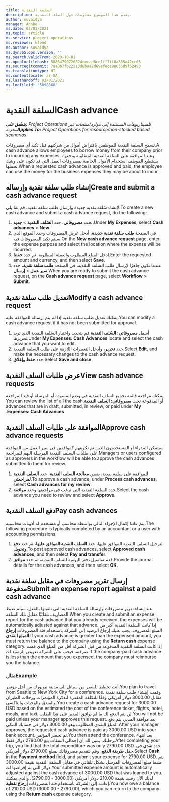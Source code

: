 ```yaml
---
title: السلفة النقدية
description: يقدم هذا الموضوع معلومات حول السلف النقدية.
author: suvaidya
manager: AnnBe
ms.date: 02/01/2021
ms.topic: article
ms.service: project-operations
ms.reviewer: kfend
ms.author: suvaidya
ms.dyn365.ops.version: ''
ms.search.validFrom: 2020-10-01
ms.openlocfilehash: 58864790720824cecad8ce1ff7ff0a335a42cc03
ms.sourcegitcommit: 7aa0b7fb22213d8baa2d69efece9a636d9f62493
ms.translationtype: HT
ms.contentlocale: ar-SA
ms.lasthandoff: 02/01/2021
ms.locfileid: "5098868"
---
```

# <a name="cash-advance"></a><span data-ttu-id="f13c3-103">السلفة النقدية</span><span class="sxs-lookup"><span data-stu-id="f13c3-103">Cash advance</span></span>

<span data-ttu-id="f13c3-104">_**ينطبق على:** Project Operations للسيناريوهات المستندة إلى موارد/منتجات غير مخزنة‬_</span><span class="sxs-lookup"><span data-stu-id="f13c3-104">_**Applies To:** Project Operations for resource/non-stocked based scenarios_</span></span>

<span data-ttu-id="f13c3-105">تسمح السلفة النقدية للموظفين باقتراض أموال من شركتهم قبل تكبد أي مصروفات.</span><span class="sxs-lookup"><span data-stu-id="f13c3-105">A cash advance allows employees to borrow money from their company prior to incurring any expenses.</span></span> <span data-ttu-id="f13c3-106">وعند الموافقة على السلفة النقدية المطلوبة ودفعها، يستطيع الموظف استخدام الأموال الخاصة بمصروفات العمل التي قد تكون على وشك تحملها.</span><span class="sxs-lookup"><span data-stu-id="f13c3-106">When a requested cash advance is approved and paid, the employee can use the money for the business expenses they may be about to incur.</span></span> 

## <a name="create-and-submit-a-cash-advance-request"></a><span data-ttu-id="f13c3-107">إنشاء طلب سلفة نقدية وإرساله</span><span class="sxs-lookup"><span data-stu-id="f13c3-107">Create and submit a cash advance request</span></span>
<span data-ttu-id="f13c3-108">لإنشاء سُلفة نقدية جديدة وإرسال طلب سلفة نقدية، قم بما يلي:</span><span class="sxs-lookup"><span data-stu-id="f13c3-108">To create a new cash advance and submit a cash advance request, do the following:</span></span> 

1. <span data-ttu-id="f13c3-109">تحت **مصروفاتي**، حدد **السُلف النقدية** > **جديد**.</span><span class="sxs-lookup"><span data-stu-id="f13c3-109">Under **My Expenses**, select **Cash advances** > **New**.</span></span> 
2. <span data-ttu-id="f13c3-110">في الصفحة **طلب سلفة نقدية جديدة**، أدخل غرض المصروفات وحدد الموقع الذي سيتم تكبد المصروفات فيه.</span><span class="sxs-lookup"><span data-stu-id="f13c3-110">On the **New cash advance request** page, enter the expense purpose and select the location where the expense will be incurred.</span></span>
3. <span data-ttu-id="f13c3-111">ادخل المبلغ المطلوب والعملة المطلوبة، ثم حدد **حفظ**.</span><span class="sxs-lookup"><span data-stu-id="f13c3-111">Enter the requested amount and currency, and then select **Save**.</span></span> 
4. <span data-ttu-id="f13c3-112">عندما تكون جاهزًا لإرسال طلب السلفة النقدية، في الصفحة **طلب سلفة نقدية**، حدد **سير عمل** > **إرسال**.</span><span class="sxs-lookup"><span data-stu-id="f13c3-112">When you are ready to submit the cash advance request, on the **Cash advance request** page, select **Workflow** > **Submit**.</span></span>

## <a name="modify-a-cash-advance-request"></a><span data-ttu-id="f13c3-113">تعديل طلب سلفة نقدية</span><span class="sxs-lookup"><span data-stu-id="f13c3-113">Modify a cash advance request</span></span>

<span data-ttu-id="f13c3-114">يمكنك تعديل طلب سلفة نقدية إذا لم يتم إرساله للموافقة عليه.</span><span class="sxs-lookup"><span data-stu-id="f13c3-114">You can modify a cash advance request if it has not been submitted for approval.</span></span>

1. <span data-ttu-id="f13c3-115">أسفل **مصروفاتي: السُلف النقدية** قم بتحديد واختيار السُلفة النقدية الذي تريد تحريرها.</span><span class="sxs-lookup"><span data-stu-id="f13c3-115">Under **My Expenses: Cash Advances** locate and select the cash advance that you want to edit.</span></span>
2. <span data-ttu-id="f13c3-116">حدد **تحرير**، وأدخل التغييرات اللازمة على طلب السلفة النقدية.</span><span class="sxs-lookup"><span data-stu-id="f13c3-116">Select **Edit**, and make the necessary changes to the cash advance request.</span></span> 
3. <span data-ttu-id="f13c3-117">حدد **حفظ وإغلاق**.</span><span class="sxs-lookup"><span data-stu-id="f13c3-117">Select **Save and close**.</span></span>


## <a name="view-cash-advance-requests"></a><span data-ttu-id="f13c3-118">عرض طلبات السلف النقدية</span><span class="sxs-lookup"><span data-stu-id="f13c3-118">View cash advance requests</span></span>
<span data-ttu-id="f13c3-119">يمكنك مراجعة قائمة بجميع السلف النقدية في وضع المسودة أو المرسلة أو قيد المراجعة أو المدفوعة تحت **مصروفاتي: السلف النقدية‬‏‫**.</span><span class="sxs-lookup"><span data-stu-id="f13c3-119">You can review the list of all the cash advances that are in draft, submitted, in review, or paid under **My Expenses: Cash Advances**.</span></span> 

## <a name="approve-cash-advance-requests"></a><span data-ttu-id="f13c3-120">الموافقة على طلبات السلف النقدية</span><span class="sxs-lookup"><span data-stu-id="f13c3-120">Approve cash advance requests</span></span>

<span data-ttu-id="f13c3-121">سيتمكن المدراء أو المستخدمون الذين تم تكوينهم كموافقين في سير العمل من الموافقة على طلبات السلف النقدية المرسلة اليهم للمراجعة.</span><span class="sxs-lookup"><span data-stu-id="f13c3-121">Managers or users configured as approvers in the workflow will be able to approve the cash advances submitted to them for review.</span></span> 

1. <span data-ttu-id="f13c3-122">للموافقة على سلفة نقدية، ضمن **معالجة السلف النقدية**، حدد **السلف النقدية لمراجعتي**.</span><span class="sxs-lookup"><span data-stu-id="f13c3-122">To approve a cash advance, under **Process cash advances**, select **Cash advances for my review**.</span></span>
2. <span data-ttu-id="f13c3-123">حدد السلفة النقدية التي ترغب في مراجعتها وحدد **موافقة**.</span><span class="sxs-lookup"><span data-stu-id="f13c3-123">Select the cash advance you need to review and select **Approve**.</span></span>  

## <a name="pay-cash-advances"></a><span data-ttu-id="f13c3-124">دفع السلف النقدية</span><span class="sxs-lookup"><span data-stu-id="f13c3-124">Pay cash advances</span></span> 
<span data-ttu-id="f13c3-125">يتم عادةً إكمال الإجراء التالي بواسطة محاسب أو مستخدم له أذونات محاسبية.</span><span class="sxs-lookup"><span data-stu-id="f13c3-125">The following procedure is typically completed by an accountant or a user with accounting permissions.</span></span>

1. <span data-ttu-id="f13c3-126">لترحيل السلف النقدية الموافق عليها، حدد **السلف النقدية الموافق عليها**، ثم حدد **دفع وتحويل**.</span><span class="sxs-lookup"><span data-stu-id="f13c3-126">To post approved cash advances, select **Approved cash advances**, and then select **Pay and transfer**.</span></span>  
2. <span data-ttu-id="f13c3-127">قدم تفاصيل دفتر اليومية للسلف النقدية، ثم حدد **موافق**.</span><span class="sxs-lookup"><span data-stu-id="f13c3-127">Provide the journal details for the cash advances, and then select **OK**.</span></span> 

## <a name="submit-an-expense-report-against-a-paid-cash-advance"></a><span data-ttu-id="f13c3-128">إرسال تقرير مصروفات في مقابل سلفة نقدية مدفوعة</span><span class="sxs-lookup"><span data-stu-id="f13c3-128">Submit an expense report against a paid cash advance</span></span> 

<span data-ttu-id="f13c3-129">عند إنشاء تقرير مصروفات وإرساله للسلفة النقدية التي تلقيتها بالفعل، سيتم ضبط المصاريف تلقائيًا مقابل تلك السلفة.</span><span class="sxs-lookup"><span data-stu-id="f13c3-129">When you create and submit an expense report for the cash advance that you already received, the expenses will be automatically adjusted against that advance.</span></span> <span data-ttu-id="f13c3-130">إذا كانت السلفة النقدية أكبر من المبلغ المصروف، يجب عليك إرجاع الرصيد إلى الشركة باستخدام فئة المصروفات **إرجاع المبلغ النقدي**.</span><span class="sxs-lookup"><span data-stu-id="f13c3-130">If your cash advance is greater than the expensed amount, you must return the balance to the company using the **Return cash** expense category.</span></span> <span data-ttu-id="f13c3-131">إذا كانت السلفة النقدية المدفوعة من قبل الشركة أقل من المبلغ الذي قمت صرفته، فيجب على الشركة تعويض الرصيد لك.</span><span class="sxs-lookup"><span data-stu-id="f13c3-131">If the company-paid cash advance is less than the amount that you expensed, the company must reimburse you the balance.</span></span> 

### <a name="example"></a><span data-ttu-id="f13c3-132">مثال</span><span class="sxs-lookup"><span data-stu-id="f13c3-132">Example</span></span>
<span data-ttu-id="f13c3-133">أنت تخطط للسفر من سياتل إلى مدينة نيويورك من أجل مؤتمر.</span><span class="sxs-lookup"><span data-stu-id="f13c3-133">You plan to travel from Seattle to New York City for a conference.</span></span> <span data-ttu-id="f13c3-134">وقمت إبنشاء طلب سلفة نقدية مقابل 3000.00 دولار أمريكي وفقًا للتكلفة المقدرة لتذكرة المؤتمرات ورحلات الطيران والفندق والوجبات والتاكسي.</span><span class="sxs-lookup"><span data-stu-id="f13c3-134">You create a cash advance request for 3000.00 USD based on the estimated the cost of the conference ticket, flights, hotel, meals, and taxi.</span></span> <span data-ttu-id="f13c3-135">لن يتم الدفع لك ما لم يوافق المدير على هذا الطلب.</span><span class="sxs-lookup"><span data-stu-id="f13c3-135">You will not be paid unless your manager approves this request.</span></span> <span data-ttu-id="f13c3-136">بعد موافقة المدير، يتم دفع المبلغ النقدي المطلوب وهو 3000.00 دولار في حسابك البنكي.</span><span class="sxs-lookup"><span data-stu-id="f13c3-136">After your manager approves, the requested cash advance is paid as 3000.00 USD into your bank account.</span></span> <span data-ttu-id="f13c3-137">ثم تحضر المؤتمر.</span><span class="sxs-lookup"><span data-stu-id="f13c3-137">You then attend the conference.</span></span> <span data-ttu-id="f13c3-138">بعد انتهاء رحلتك، يتبين لك أن إجمالي النفقات بلغ 2790.00 دولار فقط.</span><span class="sxs-lookup"><span data-stu-id="f13c3-138">After completing your trip, you find that the total expenditure was only 2790.00 USD.</span></span> <span data-ttu-id="f13c3-139">حدد **نقدي** في حقل **طريقة الدفع**، وقم بتقديم مصروفاتك بمبلغ 2790.00 دولار أمريكي.</span><span class="sxs-lookup"><span data-stu-id="f13c3-139">Select **Cash** in the **Payment method** field, and submit your expense for 2790.00 USD.</span></span> <span data-ttu-id="f13c3-140">يتم ضبط مبلغ المصروفات المرسل بشكل تلقائي في مقابل السلفة النقدية بقيمة 3000.00 دولار التي تم إقراضها لك.</span><span class="sxs-lookup"><span data-stu-id="f13c3-140">Your submitted expense amount is automatically adjusted against the cash advance of 3000.00 USD that was loaned to you.</span></span> <span data-ttu-id="f13c3-141">لديك الآن رصيد بقيمة 210.00 دولار أمريكي (3000.00 - 2790.00)، والذي يمكنك إعادته إلى الشركة باستخدام فئة المصروفات **إرجاع نقطية**.</span><span class="sxs-lookup"><span data-stu-id="f13c3-141">You now owe a balance of 210.00 USD (3000.00 - 2790.00), which you can return to the company using the **Return cash** expense category.</span></span>

